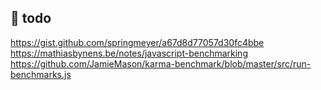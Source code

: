 ## 📝 todo
https://gist.github.com/springmeyer/a67d8d77057d30fc4bbe
https://mathiasbynens.be/notes/javascript-benchmarking
https://github.com/JamieMason/karma-benchmark/blob/master/src/run-benchmarks.js
